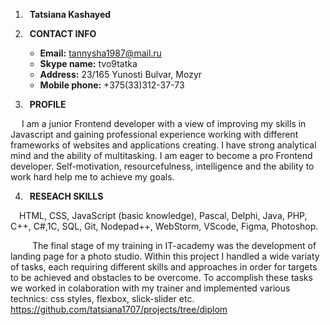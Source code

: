 1. &ensp;**Tatsiana Kashayed**

2. &ensp;**CONTACT INFO**
   - **Email:** tannysha1987@mail.ru 
   - **Skype name:** tvo9tatka 
   - **Address:** 23/165 Yunosti Bulvar, Mozyr 
   - **Mobile phone:** +375(33)312-37-73 
   
3. &ensp;**PROFILE**
  
  &ensp;&ensp; I am a junior Frontend developer with a view of improving my skills in Javascript and gaining professional experience  working with different frameworks of websites and applications creating.   I have strong analytical mind and the ability of multitasking. I am eager to become a pro Frontend developer.  Self-motivation, resourcefulness, intelligence and the ability  to  work hard help me to achieve my goals. 
    
4. &ensp;**RESEACH SKILLS**
    

 &ensp;&ensp;HTML, CSS,  JavaScript (basic  knowledge), Pascal, Delphi, Java, PHP, C++,  C#,1C, SQL, Git, Nodepad++, WebStorm, VScode, Figma, Photoshop. 

&ensp;&ensp;&ensp;&ensp;&ensp;The final stage of my training in IT-academy  was the development of landing page for a photo studio. Within this project I handled a wide variaty of tasks, each requiring different skills and approaches in order for targets to be achieved and obstacles to be overcome. To accomplish these tasks we worked in colaboration with my trainer and implemented various technics: css styles, flexbox, slick-slider etc. <https://github.com/tatsiana1707/projects/tree/diplom> 
  
